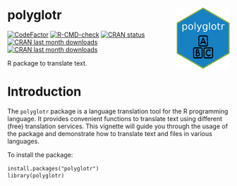 # polyglotr <a href='https://github.com/Tomeriko96/polyglotr'><img src='man/figures/hex-polyglotr.png' align="right" height="138.5" /></a>

[![CodeFactor](https://www.codefactor.io/repository/github/Tomeriko96/polyglotr/badge)](https://www.codefactor.io/repository/github/Tomeriko96/polyglotr)
[![R-CMD-check](https://github.com/Tomeriko96/polyglotr/actions/workflows/R-CMD-check.yaml/badge.svg)](https://github.com/Tomeriko96/polyglotr/actions/workflows/R-CMD-check.yaml)
[![CRAN status](https://www.r-pkg.org/badges/version/polyglotr)](https://CRAN.R-project.org/package=polyglotr/)
[![CRAN last month downloads](https://cranlogs.r-pkg.org/badges/last-month/polyglotr?color=green/)](https://cran.r-project.org/package=polyglotr/)
[![CRAN last month downloads](https://cranlogs.r-pkg.org/badges/grand-total/polyglotr?color=green/)](https://cran.r-project.org/package=polyglotr/)

R package to translate text.

# Introduction
The `polyglotr` package is a language translation tool for the R programming language. It provides convenient functions to translate text using different (free) translation services. This vignette will guide you through the usage of the package and demonstrate how to translate text and files in various languages.

To install the package:
```{r}
install.packages("polyglotr")
library(polyglotr)
```
